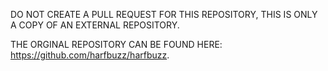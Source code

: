 DO NOT CREATE A PULL REQUEST FOR THIS REPOSITORY, THIS IS ONLY A COPY OF AN EXTERNAL REPOSITORY.

THE ORGINAL REPOSITORY CAN BE FOUND HERE: https://github.com/harfbuzz/harfbuzz.